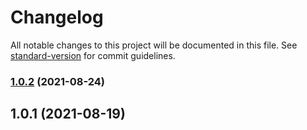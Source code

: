 # Changelog

All notable changes to this project will be documented in this file. See [standard-version](https://github.com/conventional-changelog/standard-version) for commit guidelines.

### [1.0.2](https://github.com/Duanyu950425/happy/compare/v1.0.1...v1.0.2) (2021-08-24)

## 1.0.1 (2021-08-19)
